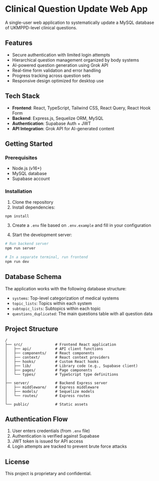 # Clinical Question Update Web App

A single-user web application to systematically update a MySQL database of UKMPPD-level clinical questions.

## Features

- Secure authentication with limited login attempts
- Hierarchical question management organized by body systems
- AI-powered question generation using Grok API
- Real-time form validation and error handling
- Progress tracking across question sets
- Responsive design optimized for desktop use

## Tech Stack

- **Frontend**: React, TypeScript, Tailwind CSS, React Query, React Hook Form
- **Backend**: Express.js, Sequelize ORM, MySQL
- **Authentication**: Supabase Auth + JWT
- **API Integration**: Grok API for AI-generated content

## Getting Started

### Prerequisites

- Node.js (v16+)
- MySQL database
- Supabase account

### Installation

1. Clone the repository
2. Install dependencies:

```bash
npm install
```

3. Create a `.env` file based on `.env.example` and fill in your configuration

4. Start the development server:

```bash
# Run backend server
npm run server

# In a separate terminal, run frontend
npm run dev
```

## Database Schema

The application works with the following database structure:

- `systems`: Top-level categorization of medical systems
- `topic_lists`: Topics within each system
- `subtopic_lists`: Subtopics within each topic
- `questions_duplicated`: The main questions table with all question data

## Project Structure

```
/
├── src/               # Frontend React application
│   ├── api/           # API client functions
│   ├── components/    # React components
│   ├── context/       # React context providers
│   ├── hooks/         # Custom React hooks
│   ├── lib/           # Library code (e.g., Supabase client)
│   ├── pages/         # Page components
│   └── types/         # TypeScript type definitions
│
├── server/            # Backend Express server
│   ├── middleware/    # Express middleware
│   ├── models/        # Sequelize models
│   └── routes/        # Express routes
│
└── public/            # Static assets
```

## Authentication Flow

1. User enters credentials (from `.env` file)
2. Authentication is verified against Supabase
3. JWT token is issued for API access
4. Login attempts are tracked to prevent brute force attacks

## License

This project is proprietary and confidential.